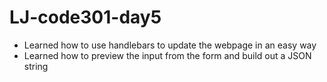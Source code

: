 # LJ-code301-day5

* Learned how to use handlebars to update the webpage in an easy way
* Learned how to preview the input from the form and build out a JSON string
